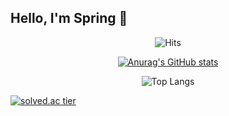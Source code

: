 ## Hello, I'm Spring 🌱
<div align="center">
  

  ![Hits](https://hits.seeyoufarm.com/api/count/incr/badge.svg?url=https%3A%2F%2Fgithub.com%2Fb0m313&count_bg=%23B3D39A&title_bg=%23264418&icon=&icon_color=%23E7E7E7&title=%F0%9F%8C%B1&edge_flat=false)

  [![Anurag's GitHub stats](https://github-readme-stats.vercel.app/api?username=b0m313&show_icons=true&theme=vue-dark&count_private=true)](https://github.com/b0m313/github-readme-stats)
  
  ![Top Langs](https://github-readme-stats.vercel.app/api/top-langs/?username=b0m313&langs_count=8&layout=compat&theme=vue-dark)

</div>

  [![solved.ac tier](http://mazassumnida.wtf/api/v2/generate_badge?boj=zxx0313)](https://solved.ac/zxx0313)
